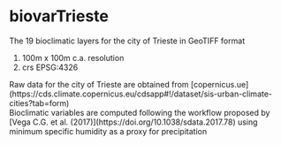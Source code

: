 # biovarTrieste

The 19 bioclimatic layers for the city of Trieste in GeoTIFF format<br>
<ol>
<li>100m x 100m c.a. resolution</li>
<li>crs EPSG:4326</li>
</ol>
<p>Raw data for the city of Trieste are obtained from [copernicus.ue](https://cds.climate.copernicus.eu/cdsapp#!/dataset/sis-urban-climate-cities?tab=form)<br>
Bioclimatic variables are computed following the workflow proposed by [Vega C.G. et al. (2017)](https://doi.org/10.1038/sdata.2017.78) using minimum specific humidity as a proxy for precipitation</p>
